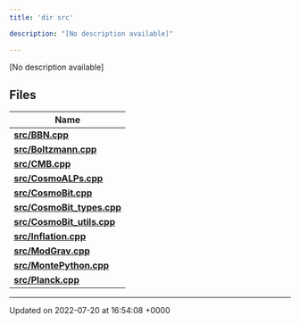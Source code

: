 ```yaml
---
title: 'dir src'

description: "[No description available]"

---
```







[No description available]

## Files

| Name           |
| -------------- |
| **[src/BBN.cpp](/documentation/code/files/bbn_8cpp/#file-bbn.cpp)**  |
| **[src/Boltzmann.cpp](/documentation/code/files/boltzmann_8cpp/#file-boltzmann.cpp)**  |
| **[src/CMB.cpp](/documentation/code/files/cmb_8cpp/#file-cmb.cpp)**  |
| **[src/CosmoALPs.cpp](/documentation/code/files/cosmoalps_8cpp/#file-cosmoalps.cpp)**  |
| **[src/CosmoBit.cpp](/documentation/code/files/cosmobit_8cpp/#file-cosmobit.cpp)**  |
| **[src/CosmoBit_types.cpp](/documentation/code/files/cosmobit__types_8cpp/#file-cosmobit-types.cpp)**  |
| **[src/CosmoBit_utils.cpp](/documentation/code/files/cosmobit__utils_8cpp/#file-cosmobit-utils.cpp)**  |
| **[src/Inflation.cpp](/documentation/code/files/inflation_8cpp/#file-inflation.cpp)**  |
| **[src/ModGrav.cpp](/documentation/code/files/modgrav_8cpp/#file-modgrav.cpp)**  |
| **[src/MontePython.cpp](/documentation/code/files/montepython_8cpp/#file-montepython.cpp)**  |
| **[src/Planck.cpp](/documentation/code/files/planck_8cpp/#file-planck.cpp)**  |






-------------------------------

Updated on 2022-07-20 at 16:54:08 +0000
